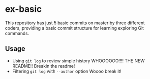 ex-basic
========

This repository has just 5 basic commits on master by three different coders, providing a basic commit structure for learning exploring Git commands.

## Usage

* Using `git log` to review simple history
WHOOOOOO!!!! THE NEW README!!
Breakin the readme!
* Filtering `git log` with `--author` option
Woooo break it!

